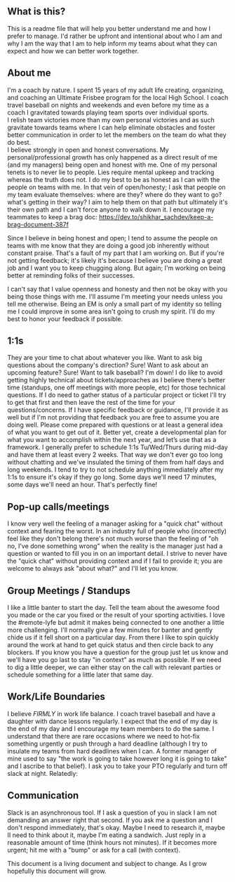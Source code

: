 ## What is this?
This is a readme file that will help you better understand me and how I prefer to manage.
I'd rather be upfront and intentional about who I am and why I am the way that I am to help inform my teams about what they can expect and how we can better work together.

## About me
I'm a coach by nature. I spent 15 years of my adult life creating, organizing, and coaching an Ultimate Frisbee program for the local High School.
I coach travel baseball on nights and weekends and even before my time as a coach I gravitated towards playing team sports over individual sports.  
I relish team victories more than my own personal victories and as such gravitate towards teams where I can help eliminate obstacles and foster better communication in order to let the members on the team do what they do best.  
I believe strongly in open and honest conversations. My personal/professional growth has only happened as a direct result of me (and my managers) being open and honest with me.
One of my personal tenets is to never lie to people.  Lies require mental upkeep and tracking whereas the truth does not.  I do my best to be as honest as I can with the people on teams with me.
In that vein of open/honesty; I ask that people on my team evaluate themselves: where are they? where do they want to go? what's getting in their way?  I aim to help them on that path but ultimately it's their own path and I can't force anyone to walk down it. I encourage my teammates to keep a brag doc: https://dev.to/shikhar_sachdev/keep-a-brag-document-387f

Since I believe in being honest and open; I tend to assume the people on teams with me know that they are doing a good job inherently without constant praise.  That's a fault of my part that I am working on.  But if you're not getting feedback; it's likely it's because I believe you are doing a great job and I want you to keep chugging along.  But again; I'm working on being better at reminding folks of their successes.

I can't say that I value openness and honesty and then not be okay with you being those things with me.  I'll assume I'm meeting your needs unless you tell me otherwise. Being an EM is only a small part of my identity so telling me I could improve in some area isn't going to crush my spirit. I'll do my best to honor your feedback if possible.


## 1:1s
They are your time to chat about whatever you like. Want to ask big questions about the company's direction? Sure! Want to ask about an upcoming feature? Sure! Want to talk baseball? I'm down!  I do like to avoid getting highly technical about tickets/approaches as I believe there's better time (standups, one off meetings with more people, etc) for those technical questions. If I do need to gather status of a particular project or ticket I'll try to get that first and then leave the rest of the time for your questions/concerns.  If I have specific feedback or guidance, I'll provide it as well but if I'm not providing that feedback you are free to assume you are doing well. Please come prepared with questions or at least a general idea of what you want to get out of it. Better yet, create a developmental plan for what you want to accomplish within the next year, and let’s use that as a framework. I generally prefer to schedule 1:1s Tu/Wed/Thurs during mid-day and have them at least every 2 weeks.  That way we don't ever go too long without chatting and we've insulated the timing of them from half days and long weekends. I tend to try to not schedule anything immediately after my 1:1s to ensure it's okay if they go long.  Some days we'll need 17 minutes, some days we'll need an hour.  That's perfectly fine!

## Pop-up calls/meetings
I know very well the feeling of a manager asking for a "quick chat" without context and fearing the worst. In an industry full of people who (incorrectly) feel like they don't belong there's not much worse than the feeling of "oh no, I've done something wrong" when the reality is the manager just had a question or wanted to fill you in on an important detail.  I strive to never have the "quick chat" without providing context and if I fail to provide it; you are welcome to always ask "about what?" and I'll let you know.  

## Group Meetings / Standups
I like a little banter to start the day. Tell the team about the awesome food you made or the car you fixed or the result of your sporting activities. I love the #remote-lyfe but admit it makes being connected to one another a little more challenging. I'll normally give a few minutes for banter and gently chide us if it fell short on a particular day. From there I like to spin quickly around the work at hand to get quick status and then circle back to any blockers. If you know you have a question for the group just let us know and we'll have you go last to stay "in context" as much as possible. If we need to dig a little deeper, we can either stay on the call with relevant parties or schedule something for a little later that same day.

## Work/Life Boundaries
I believe *FIRMLY* in work life balance. I coach travel baseball and have a daughter with dance lessons regularly. I expect that the end of my day is the end of my day and I encourage my team members to do the same. I understand that there are rare occasions where we need to hot-fix something urgently or push through a hard deadline (although I try to insulate my teams from hard deadlines when I can. A former manager of mine used to say "the work is going to take however long it is going to take" and I ascribe to that belief). I ask you to take your PTO regularly and turn off slack at night.  Relatedly:

## Communication
Slack is an asynchronous tool. If I ask a question of you in slack I am not demanding an answer right that second. If you ask me a question and I don't respond immediately, that's okay. Maybe I need to research it, maybe II need to think about it, maybe I'm eating a sandwich. Just reply in a reasonable amount of time (think hours not minutes). If it becomes more urgent; hit me with a "bump" or ask for a call (with context).  


This document is a living document and subject to change. As I grow hopefully this document will grow.

